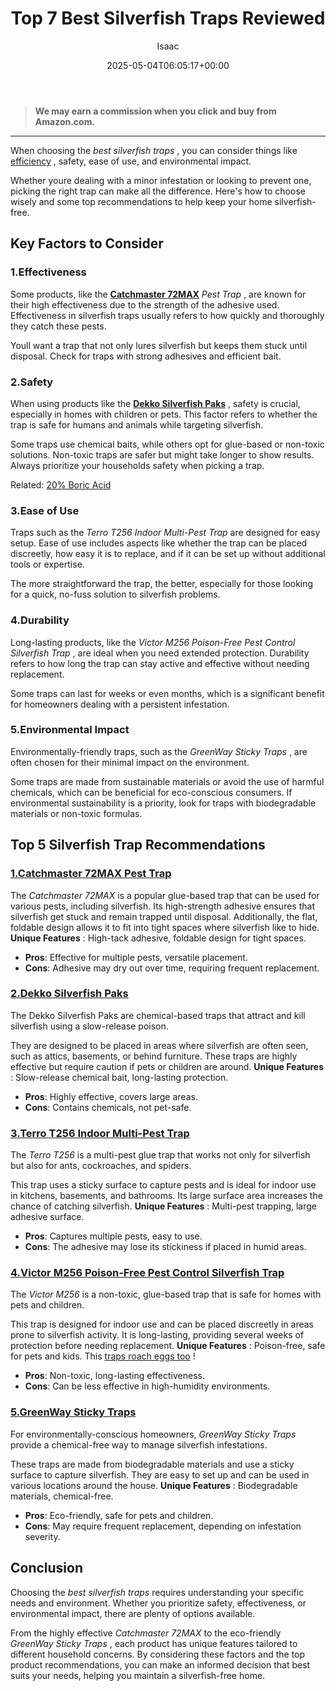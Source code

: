 ﻿---
author: Isaac
layout: post
title: Top 7 Best Silverfish Traps Reviewed
date: '2025-05-04T06:05:17+00:00'
categories:
- Fleas
- Product Reviews
tags: []
slug: /best-silverfish-traps/
lastmod: 2025-05-07T12:21:25+03:00
---
> **We may earn a commission when you click and buy from Amazon.com.**
>

---
When choosing the
*best silverfish traps*
, you can consider things like
[efficiency](https://pestpolicy.com/how-to-get-rid-of-silverfish/)
, safety, ease of use, and environmental impact.

Whether youre dealing with a minor infestation or looking to prevent one, picking the right trap can make all the difference. Here's how to choose wisely and some top recommendations to help keep your home silverfish-free.
## Key Factors to Consider
### 1.**Effectiveness**
Some products, like the
[**Catchmaster 72MAX**](https://www.amazon.com/dp/B007E83LUM/?tag=p-policy-20)
*Pest Trap*
, are known for their high effectiveness due to the strength of the adhesive used. Effectiveness in silverfish traps usually refers to how quickly and thoroughly they catch these pests.

Youll want a trap that not only lures silverfish but keeps them stuck until disposal. Check for traps with strong adhesives and efficient bait.
### 2.**Safety**
When using products like the
[**Dekko Silverfish Paks**](https://www.amazon.com/dp/B002Y2OW6A/?tag=p-policy-20)
, safety is crucial, especially in homes with children or pets. This factor refers to whether the trap is safe for humans and animals while targeting silverfish.

Some traps use chemical baits, while others opt for glue-based or non-toxic solutions. Non-toxic traps are safer but might take longer to show results. Always prioritize your households safety when picking a trap.

Related:
[20% Boric Acid](https://pestpolicy.com/boric-acid/)
### 3.**Ease of Use**
Traps such as the
*Terro T256 Indoor Multi-Pest Trap*
are designed for easy setup. Ease of use includes aspects like whether the trap can be placed discreetly, how easy it is to replace, and if it can be set up without additional tools or expertise.

The more straightforward the trap, the better, especially for those looking for a quick, no-fuss solution to silverfish problems.
### 4.**Durability**
Long-lasting products, like the
*Victor M256 Poison-Free Pest Control Silverfish Trap*
, are ideal when you need extended protection. Durability refers to how long the trap can stay active and effective without needing replacement.

Some traps can last for weeks or even months, which is a significant benefit for homeowners dealing with a persistent infestation.
### 5.**Environmental Impact**
Environmentally-friendly traps, such as the
*GreenWay Sticky Traps*
, are often chosen for their minimal impact on the environment.

Some traps are made from sustainable materials or avoid the use of harmful chemicals, which can be beneficial for eco-conscious consumers. If environmental sustainability is a priority, look for traps with biodegradable materials or non-toxic formulas.
## Top 5 Silverfish Trap Recommendations
### [1.**Catchmaster 72MAX Pest Trap**](https://www.amazon.com/dp/B007E83LUM/?tag=p-policy-20)
The
*Catchmaster 72MAX*
is a popular glue-based trap that can be used for various pests, including silverfish. Its high-strength adhesive ensures that silverfish get stuck and remain trapped until disposal. Additionally, the flat, foldable design allows it to fit into tight spaces where silverfish like to hide.
**Unique Features**
: High-tack adhesive, foldable design for tight spaces.
- **Pros**: Effective for multiple pests, versatile placement.
- **Cons**: Adhesive may dry out over time, requiring frequent replacement.
### [2.**Dekko Silverfish Paks**](https://www.amazon.com/dp/B002Y2OW6A/?tag=p-policy-20)
The Dekko Silverfish Paks are chemical-based traps that attract and kill silverfish using a slow-release poison.

They are designed to be placed in areas where silverfish are often seen, such as attics, basements, or behind furniture. These traps are highly effective but require caution if pets or children are around.
**Unique Features**
: Slow-release chemical bait, long-lasting protection.
- **Pros**: Highly effective, covers large areas.
- **Cons**: Contains chemicals, not pet-safe.
### [3.**Terro T256 Indoor Multi-Pest Trap**](https://www.amazon.com/dp/B0766BP7N5/?tag=p-policy-20)
The
*Terro T256*
is a multi-pest glue trap that works not only for silverfish but also for ants, cockroaches, and spiders.

This trap uses a sticky surface to capture pests and is ideal for indoor use in kitchens, basements, and bathrooms. Its large surface area increases the chance of catching silverfish.
**Unique Features**
: Multi-pest trapping, large adhesive surface.
- **Pros**: Captures multiple pests, easy to use.
- **Cons**: The adhesive may lose its stickiness if placed in humid areas.
### [4.**Victor M256 Poison-Free Pest Control Silverfish Trap**](https://www.amazon.com/dp/B0CP4BNBY3/?tag=p-policy-20)
The
*Victor M256*
is a non-toxic, glue-based trap that is safe for homes with pets and children.

This trap is designed for indoor use and can be placed discreetly in areas prone to silverfish activity. It is long-lasting, providing several weeks of protection before needing replacement.
**Unique Features**
: Poison-free, safe for pets and kids. This
[traps roach eggs too](https://pestpolicy.com/pet-safe-roach-killer/)
!
- **Pros**: Non-toxic, long-lasting effectiveness.
- **Cons**: Can be less effective in high-humidity environments.
### [5.**GreenWay Sticky Traps**](https://www.amazon.com/dp/B00WXKSHYQ/?tag=p-policy-20)
For environmentally-conscious homeowners,
*GreenWay Sticky Traps*
provide a chemical-free way to manage silverfish infestations.

These traps are made from biodegradable materials and use a sticky surface to capture silverfish. They are easy to set up and can be used in various locations around the house.
**Unique Features**
: Biodegradable materials, chemical-free.
- **Pros**: Eco-friendly, safe for pets and children.
- **Cons**: May require frequent replacement, depending on infestation severity.
## Conclusion
Choosing the
*best silverfish traps*
requires understanding your specific needs and environment. Whether you prioritize safety, effectiveness, or environmental impact, there are plenty of options available.

From the highly effective
*Catchmaster 72MAX*
to the eco-friendly
*GreenWay Sticky Traps*
, each product has unique features tailored to different household concerns. By considering these factors and the top product recommendations, you can make an informed decision that best suits your needs, helping you maintain a silverfish-free home.